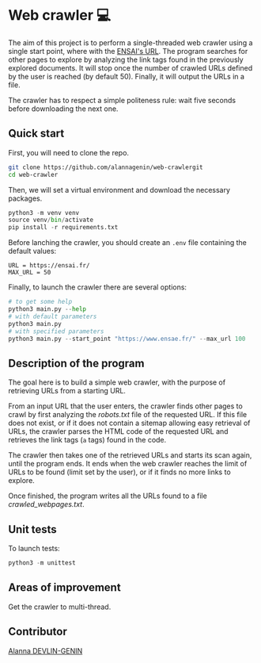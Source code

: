 # Web crawler :computer:

The aim of this project is to perform a single-threaded web crawler using a single start point, where with the [ENSAI's URL](https://ensai.fr). The program searches for other pages to explore by analyzing the link tags found in the previously explored documents. It will stop once the number of crawled URLs defined by the user is reached (by default 50). Finally, it will output the URLs in a file.

The crawler has to respect a simple politeness rule: wait five seconds before downloading the next one.

## Quick start

First, you will need to clone the repo.
```bash
git clone https://github.com/alannagenin/web-crawlergit
cd web-crawler
```

Then, we will set a virtual environment and download the necessary packages.
```python
python3 -m venv venv
source venv/bin/activate
pip install -r requirements.txt
```
Before lanching the crawler, you should create an `.env` file containing the default values:
```
URL = https://ensai.fr/
MAX_URL = 50
```

Finally, to launch the crawler there are several options:
```python
# to get some help
python3 main.py --help
# with default parameters
python3 main.py
# with specified parameters
python3 main.py --start_point "https://www.ensae.fr/" --max_url 100
```

## Description of the program

The goal here is to build a simple web crawler, with the purpose of retrieving URLs from a starting URL.

From an input URL that the user enters, the crawler finds other pages to crawl by first analyzing the *robots.txt* file of the requested URL. If this file does not exist, or if it does not contain a sitemap allowing easy retrieval of URLs, the crawler parses the HTML code of the requested URL and retrieves the link tags (`a` tags) found in the code.

The crawler then takes one of the retrieved URLs and starts its scan again, until the program ends. It ends when the web crawler reaches the limit of URLs to be found (limit set by the user), or if it finds no more links to explore.

Once finished, the program writes all the URLs found to a file *crawled_webpages.txt*.

## Unit tests

To launch tests:
```python
python3 -m unittest
```


## Areas of improvement

Get the crawler to multi-thread.

## Contributor

[Alanna DEVLIN-GENIN](https://github.com/alannagenin/)